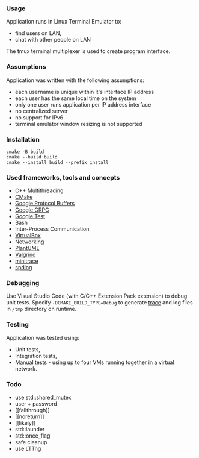 ### Usage
Application runs in Linux Terminal Emulator to:
- find users on LAN,
- chat with other people on LAN

The tmux terminal multiplexer is used to create program interface.

### Assumptions
Application was written with the following assumptions:
- each username is unique within it's interface IP address
- each user has the same local time on the system
- only one user runs application per IP address interface
- no centralized server
- no support for IPv6
- terminal emulator window resizing is not supported

### Installation
```
cmake -B build
cmake --build build
cmake --install build --prefix install
```

### Used frameworks, tools and concepts
- C++ Multithreading
- [CMake](https://cmake.org/)
- [Google Protocol Buffers](https://protobuf.dev/)
- [Google GRPC](https://grpc.io/)
- [Google Test](https://google.github.io/googletest/)
- Bash
- Inter-Process Communication
- [VirtualBox](https://www.virtualbox.org/)
- Networking
- [PlantUML](https://valgrind.org/)
- [Valgrind](https://valgrind.org/)
- [minitrace](https://github.com/hrydgard/minitrace)
- [spdlog](https://github.com/gabime/spdlog)

### Debugging
Use Visual Studio Code (with C/C++ Extension Pack extension) to debug unit tests. Specify `-DCMAKE_BUILD_TYPE=Debug` to generate [trace](chrome://tracing/) and log files in `/tmp` directory on runtime.

### Testing
Application was tested using:
- Unit tests,
- Integration tests,
- Manual tests - using up to four VMs running together in a virtual network.

### Todo
- use std::shared_mutex
- user + password
- [[fallthrough]]
- [[noreturn]]
- [[likely]]
- std::launder
- std::once_flag
- safe cleanup
- use LTTng
